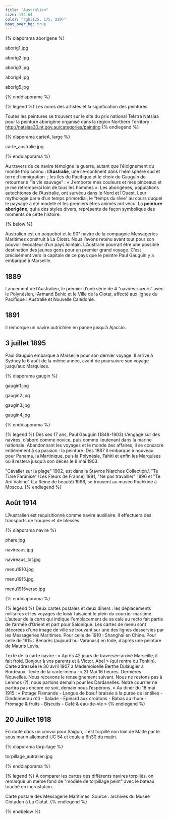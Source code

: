 ```yaml
---
title: "Australien"
size: 152.64
color: "rgb(125, 175, 220)"
boat_over_bg: true
---
```


{% diaporama aborigene %}

aborig1.jpg

aborig2.jpg

aborig3.jpg

aborig4.jpg

aborig5.jpg

{% enddiaporama %}

{% legend %}
Les noms des artistes et la signification des peintures.

Toutes les peintures se trouvent sur le site du prix national Telstra Natsiaa pour la peinture aborigène organisé dans la région Northern Territory&nbsp;: http://natsiaa30.nt.gov.au/categories/painting
{% endlegend %}

{% diaporama carteA, large %}

carte_australie.jpg

{% enddiaporama %}


Au travers de ce navire témoigne la guerre, autant que l’éloignement du monde trop connu&nbsp;: **l’Australie**, une île-continent dans l’hémisphère sud et terre d’immigration &nbsp;;
les îles du Pacifique et le choix de Gauguin de retourner à “la vie sauvage“&nbsp;: «&nbsp;J’emporte mes couleurs et mes pinceaux et je me retremperai loin de tous les hommes&nbsp;».
Les aborigènes, populations autochtones de l’Australie, ont survécu dans le Nord et l’Ouest. Leur mythologie parle d’un temps primordial, le “temps du rêve“ au cours duquel le paysage a été modelé et les premiers êtres animés ont vécu. La **peinture aborigène**, qui a des styles divers, représente de façon symbolique des moments de cette histoire.

{% below %}

Australien est un paquebot et le 90ᵉ navire de la compagnie Messageries Maritimes construit à La Ciotat. Nous l’avons retenu avant tout pour son pouvoir évocateur d’un pays lointain. L’Australie pourrait être une possible destination des jeunes gens pour un premier grand voyage. C’est précisément vers la capitale de ce pays que le peintre Paul Gauguin y a embarqué à Marseille.


1889
----

Lancement de l’Australien, le premier d’une série de 4 “navires-sœurs“ avec le Polynésien, l’Armand Behic et le Ville de la Ciotat, affecté aux lignes du Pacifique&nbsp;: Australie et Nouvelle Calédonie.


1891
----

Il remorque un navire autrichien en panne jusqu’à Ajaccio.


3 juillet 1895
--------------

Paul Gauguin embarque à Marseille pour son dernier voyage. Il arrive à Sydney le 6 août de la même année, avant de poursuivre son voyage jusqu’aux Marquises.

{% diaporama gaugin %}

gaugin1.jpg

gaugin2.jpg

gaugin3.jpg

gaugin4.jpg

{% enddiaporama %}

{% legend %}
Dès ses 17 ans, Paul Gauguin (1848-1903) s’engage sur des navires, d’abord comme novice, puis comme lieutenant dans la marine nationale. Abandonnant les voyages et le monde des affaires, il se consacre entièrement à sa passion&nbsp;: la peinture. Dès 1887 il embarque à nouveau pour Panama, la Martinique, puis la Polynésie, Tahiti et enfin les Marquises où il restera jusqu’à son décès le 8&nbsp;mai 1903.

"Cavalier sur la plage" 1902, est dans la Stavros Niarchos Collection.\\
"Te Tiare Faranise" (Les Fleurs de France) 1891, "Ne pas travailler" 1896 et "Te Arii Vahine" (La Reine de beauté) 1996, se trouvent au musée Puchkine à Moscou.
{% endlegend %}

Août 1914
---------

L’Australien est réquisitionné comme navire auxiliaire. Il effectuera des transports de troupes et de blessés.

{% diaporama navire %}

phare.jpg

navireaus.jpg

navireaus_txt.jpg

menu1910.jpg

menu1915.jpg

menu1915verso.jpg

{% enddiaporama %}

{% legend %}
Deux cartes postales et deux dîners : les déplacements militaires et les voyages de loisir faisaient le plein du courrier maritime.
L’auteur de la carte qui indique l'emplacement de sa cale au recto fait partie de l’armée d’Orient et part pour Salonique.
Les cartes de menu sont décorées d'une image de ville se trouvant sur une des lignes desservies par les Messageries Maritimes. Pour celle de 1910&nbsp;: Shanghaï en Chine. Pour celle de 1915&nbsp;: Benarès (aujourd’hui Varanasi) en Inde, d’après une peinture de Mauris Levis.

Texte de la carte navire&nbsp;: «&nbsp;Après 42 jours de traversée arrivé Marseille, il fait froid. Bonjour à vos parents et à Victor. Abel&nbsp;» (qui rentre du Tonkin).
Carte adressée le 30 avril 1907 à Mademoiselle Berthe Dulaugier à Bordeaux.
Texte de la carte-menu&nbsp;; «&nbsp;21 Mai 16 heures. Dernières Nouvelles. Nous recevons le renseignement suivant. Nous ne restons pas à Lemnos&nbsp;(?), nous partons demain pour les Dardanelles. Notre courrier ne partira pas encore ce soir, demain nous l’espérons.&nbsp;»
Au diner du 18 mai 1915&nbsp;: «&nbsp;Potage Flamande - Langue de bœuf braisée à la purée de lentilles - Dindonnerau rôti - Salade - Épinard aux croûtons - Babas au rhum - Fromage & fruits - Biscuits - Café & eau-de-vie&nbsp;»
{% endlegend %}

20 Juillet 1918
---------------

En route dans un convoi pour Saigon, il est torpillé non loin de Malte par le sous marin allemand UC 54 et coule à 6h30 du matin.

{% diaporama torpillage %}

torpillage_autralien.jpg

{% enddiaporama %}

{% legend %}
À comparer les cartes des différents navires torpillés, on remarque un même fond de "modèle de torpillage peint" avec le bateau touché en incrustation.

Carte postale des Messagerie Maritimes.
Source&nbsp;: archives du Musée Ciotaden à La Ciotat.
{% endlegend %}

{% endbelow %}
